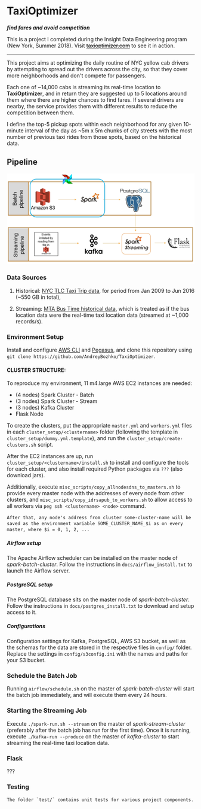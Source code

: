 # TaxiOptimizer
***find fares and avoid competition***

This is a project I completed during the Insight Data Engineering program (New York, Summer 2018).
Visit ~~[taxioptimizer.com](taxioptimizer.com)~~ to see it in action.

***

This project aims at optimizing the daily routine of NYC yellow cab drivers by attempting to spread out the drivers across the city, so that they cover more neighborhoods and don't compete for passengers.

Each one of ~14,000 cabs is streaming its real-time location to **TaxiOptimizer**, and in return they are suggested up to 5 locations around them where there are higher chances to find fares. If several drivers are nearby, the service provides them with different results to reduce the competition between them.

I define the top-5 pickup spots within each neighborhood for any given 10-minute interval of the day as ~5m x 5m chunks of city streets with the most number of previous taxi rides from those spots, based on the historical data.



Pipeline
-----------------

![alt text](https://github.com/AndreyBozhko/TaxiOptimizer/blob/master/docs/pipeline.jpg "TaxiOptimizer Pipeline")

### Data Sources
  1. Historical: [NYC TLC Taxi Trip data](http://www.nyc.gov/html/tlc/html/about/trip_record_data.shtml), for period from Jan 2009 to Jun 2016 (~550 GB in total),

  2. Streaming: [MTA Bus Time historical data](http://web.mta.info/developers/MTA-Bus-Time-historical-data.html), which is treated as if the bus location data were the real-time taxi location data (streamed at ~1,000 records/s).


### Environment Setup

Install and configure [AWS CLI](https://aws.amazon.com/cli/) and [Pegasus](https://github.com/InsightDataScience/pegasus), and clone this repository using  
`git clone https://github.com/AndreyBozhko/TaxiOptimizer`.
#### CLUSTER STRUCTURE:

To reproduce my environment, 11 m4.large AWS EC2 instances are needed:

- (4 nodes) Spark Cluster - Batch
- (3 nodes) Spark Cluster - Stream
- (3 nodes) Kafka Cluster
- Flask Node

To create the clusters, put the appropriate `master.yml` and `workers.yml` files in each `cluster_setup/<clustername>` folder (following the template in `cluster_setup/dummy.yml.template`), and run the `cluster_setup/create-clusters.sh` script.

After the EC2 instances are up, run `cluster_setup/<clustername>/install.sh` to install and configure the tools for each cluster, and also install required Python packages via `???` (also download jars).

Additionally, execute `misc_scripts/copy_allnodesdns_to_masters.sh` to provide every master node with the addresses of every node from other clusters, and `misc_scripts/copy_idrsapub_to_workers.sh` to allow access to all workers via `peg ssh <clustername> <node>` command.

    After that, any node's address from cluster some-cluster-name will be saved as the environment variable SOME_CLUSTER_NAME_$i as on every master, where $i = 0, 1, 2, ...

##### Airflow setup

The Apache Airflow scheduler can be installed on the master node of *spark-batch-cluster*. Follow the instructions in `docs/airflow_install.txt` to launch the Airflow server.


##### PostgreSQL setup
The PostgreSQL database sits on the master node of *spark-batch-cluster*.
Follow the instructions in `docs/postgres_install.txt` to download and setup access to it.

##### Configurations
Configuration settings for Kafka, PostgreSQL, AWS S3 bucket, as well as the schemas for the data are stored in the respective files in `config/` folder. Replace the settings in `config/s3config.ini` with the names and paths for your S3 bucket.


### Schedule the Batch Job
Running `airflow/schedule.sh` on the master of *spark-batch-cluster* will start the batch job immediately, and will execute them every 24 hours.

### Starting the Streaming Job
Execute `./spark-run.sh --stream` on the master of *spark-stream-cluster* (preferably after the batch job has run for the first time).
Once it is running, execute `./kafka-run --produce` on the master of *kafka-cluster* to start streaming the real-time taxi location data.

### Flask
???


### Testing
    The folder `test/` contains unit tests for various project components.
